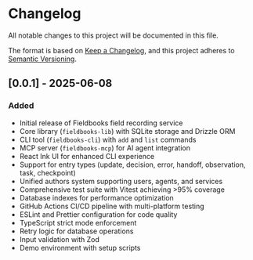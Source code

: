 # Changelog

All notable changes to this project will be documented in this file.

The format is based on [Keep a Changelog](https://keepachangelog.com/en/1.0.0/),
and this project adheres to [Semantic Versioning](https://semver.org/spec/v2.0.0.html).

## [0.0.1] - 2025-06-08

### Added
- Initial release of Fieldbooks field recording service
- Core library (`fieldbooks-lib`) with SQLite storage and Drizzle ORM
- CLI tool (`fieldbooks-cli`) with `add` and `list` commands
- MCP server (`fieldbooks-mcp`) for AI agent integration
- React Ink UI for enhanced CLI experience
- Support for entry types (update, decision, error, handoff, observation, task, checkpoint)
- Unified authors system supporting users, agents, and services
- Comprehensive test suite with Vitest achieving >95% coverage
- Database indexes for performance optimization
- GitHub Actions CI/CD pipeline with multi-platform testing
- ESLint and Prettier configuration for code quality
- TypeScript strict mode enforcement
- Retry logic for database operations
- Input validation with Zod
- Demo environment with setup scripts